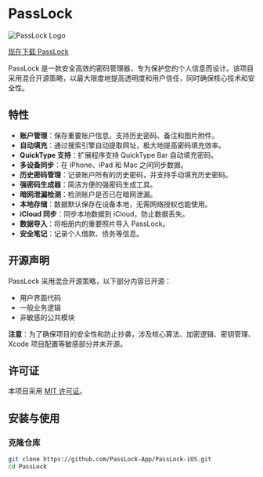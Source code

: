 # PassLock

![PassLock Logo](https://is1-ssl.mzstatic.com/image/thumb/Purple221/v4/71/22/34/712234a9-7089-a1fc-841b-594cd98b0c15/AppIcon-0-0-1x_U007epad-0-0-85-220.png/512x512bb.jpg)

[现在下载 PassLock](https://apps.apple.com/app/id1669178334)

PassLock 是一款安全高效的密码管理器，专为保护您的个人信息而设计。该项目采用混合开源策略，以最大限度地提高透明度和用户信任，同时确保核心技术和安全性。

## 特性

- **账户管理**：保存重要账户信息，支持历史密码、备注和图片附件。
- **自动填充**：通过搜索引擎自动提取网址，极大地提高密码填充效率。
- **QuickType 支持**：扩展程序支持 QuickType Bar 自动填充密码。
- **多设备同步**：在 iPhone、iPad 和 Mac 之间同步数据。
- **历史密码管理**：记录账户所有的历史密码，并支持手动填充历史密码。
- **强密码生成器**：简洁方便的强密码生成工具。
- **暗网泄漏检测**：检测账户是否已在暗网泄漏。
- **本地存储**：数据默认保存在设备本地，无需网络授权也能使用。
- **iCloud 同步**：同步本地数据到 iCloud，防止数据丢失。
- **数据导入**：将相册内的重要照片导入 PassLock。
- **安全笔记**：记录个人借款、债务等信息。

## 开源声明

PassLock 采用混合开源策略，以下部分内容已开源：

- 用户界面代码
- 一般业务逻辑
- 非敏感的公共模块

**注意**：为了确保项目的安全性和防止抄袭，涉及核心算法、加密逻辑、密钥管理、Xcode 项目配置等敏感部分并未开源。

## 许可证

本项目采用 [MIT 许可证](LICENSE)。

## 安装与使用

### 克隆仓库

```bash
git clone https://github.com/PassLock-App/PassLock-iOS.git
cd PassLock
